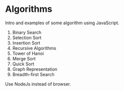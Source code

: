 # Algorithms

Intro and examples of some algorithm using JavaScript.

1. Binary Search
2. Selection Sort
3. Insertion Sort
4. Recursive Algorithms
5. Tower of Hanoi
6. Merge Sort
7. Quick Sort
8. Graph Representation
9. Breadth-first Search

Use NodeJs instead of browser.
